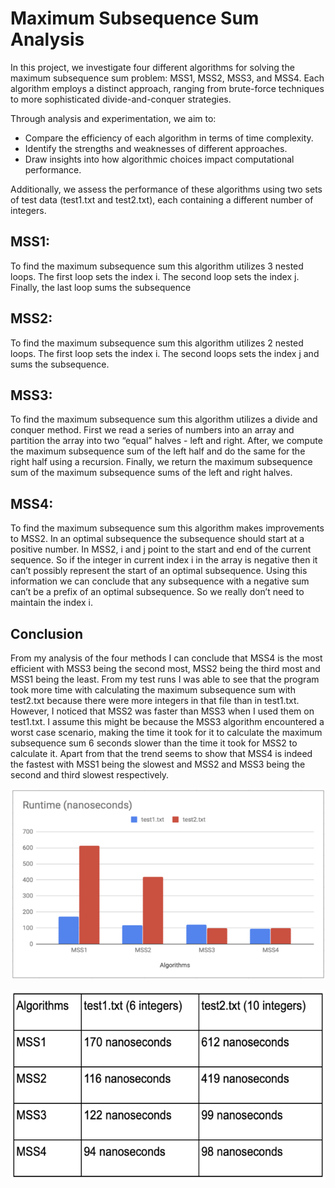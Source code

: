 # Maximum Subsequence Sum Analysis
In this project, we investigate four different algorithms for solving the maximum subsequence sum problem: MSS1, MSS2, MSS3, and MSS4. Each algorithm employs a distinct approach, ranging from brute-force techniques to more sophisticated divide-and-conquer strategies.

Through analysis and experimentation, we aim to:
- Compare the efficiency of each algorithm in terms of time complexity.
- Identify the strengths and weaknesses of different approaches.
- Draw insights into how algorithmic choices impact computational performance.

Additionally, we assess the performance of these algorithms using two sets of test data (test1.txt and test2.txt), each containing a different number of integers.

## MSS1:
To find the maximum subsequence sum this algorithm utilizes 3 nested loops. The first loop sets the index i. The second loop sets the index j. Finally, the last loop sums the subsequence

## MSS2:
To find the maximum subsequence sum this algorithm utilizes 2 nested loops. The first loop sets the index i. The second loops sets the index j and sums the subsequence. 

## MSS3:
To find the maximum subsequence sum this algorithm utilizes a divide and conquer method. First we read a series of numbers into an array and partition the array into two “equal” halves - left and right. After, we compute the maximum subsequence sum of the left half and do the same for the right half using a recursion. Finally, we return the maximum subsequence sum of the maximum subsequence sums of the left and right halves.

## MSS4:
To find the maximum subsequence sum this algorithm makes improvements to MSS2. In an optimal subsequence the subsequence should start at a positive number. In MSS2, i and j point to the start and end of the current sequence. So if the integer in current index i in the array is negative then it can’t possibly represent the start of an optimal subsequence. Using this information we can conclude that any subsequence with a negative sum can’t be a prefix of an optimal subsequence. So we really don’t need to maintain the index i.

## Conclusion

From my analysis of the four methods I can conclude that MSS4 is the most efficient with MSS3 being the second most, MSS2 being the third most and MSS1 being the least. From my test runs I was able to see that the program took more time with calculating the maximum subsequence sum with test2.txt because there were more integers in that file than in test1.txt. However, I noticed that MSS2 was faster than MSS3 when I used them on test1.txt. I assume this might be because the MSS3 algorithm encountered a worst case scenario, making the time it took for it to calculate the maximum subsequence sum 6 seconds slower than the time it took for MSS2 to calculate it. Apart from that the trend seems to show that MSS4 is indeed the fastest with MSS1 being the slowest and MSS2 and MSS3 being the second and third slowest respectively.

![Alt Text](RuntimeChart.png)

![Alt Text](RuntimeTable.png)



